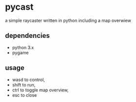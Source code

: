 # pycast
a simple raycaster written in python including a map overwiew

## dependencies
* python 3.x
* pygame

## usage
* wasd to control,
* shift to run,
* ctrl to toggle map overview,
* esc to close
